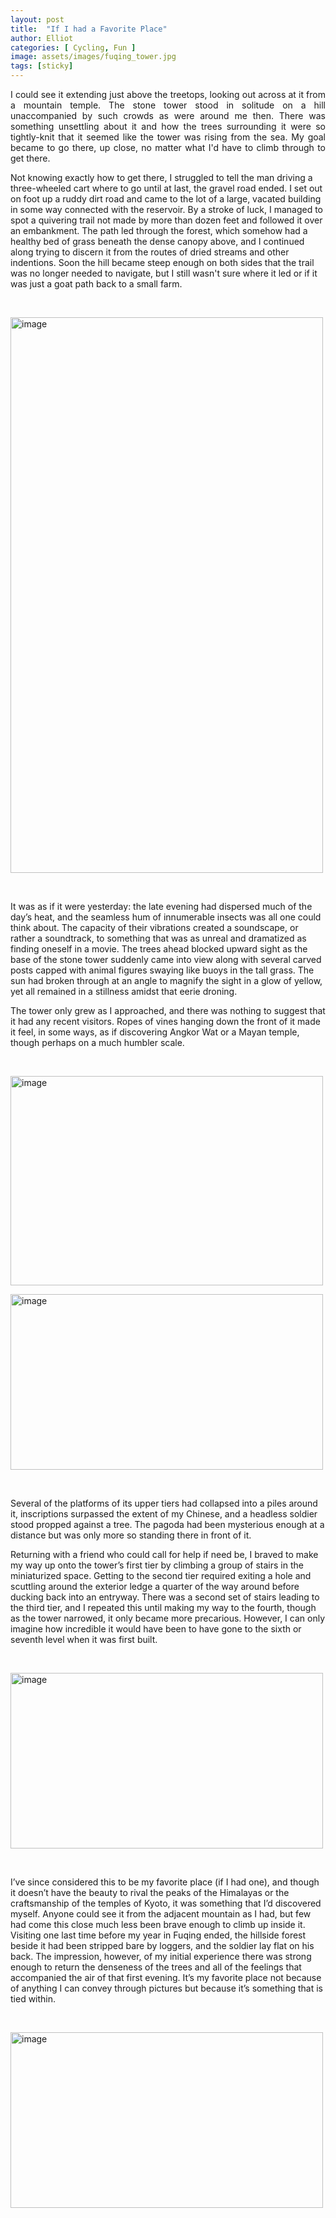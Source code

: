 ```yaml
---
layout: post
title:  "If I had a Favorite Place"
author: Elliot
categories: [ Cycling, Fun ]
image: assets/images/fuqing_tower.jpg
tags: [sticky]
---
```


<p style="text-align:justify">I could see it extending just above the treetops, looking out across at it from a mountain temple. The stone tower stood in solitude on a hill unaccompanied by such crowds as were around me then. There was something unsettling about it and how the trees surrounding it were so tightly-knit that it seemed like the tower was rising from the sea. My goal became to go there, up close, no matter what I'd have to climb through to get there.</p>

<p>Not knowing exactly how to get there, I struggled to tell the man driving a three-wheeled cart where to go until at last, the gravel road ended. I set out on foot up a ruddy dirt road and came to the lot of a large, vacated building in some way connected with the reservoir. By a stroke of luck, I managed to spot a quivering trail not made by more than dozen feet and followed it over an embankment. The path led through the forest, which somehow had a healthy bed of grass beneath the dense canopy above, and I continued along trying to discern it from the routes of dried streams and other indentions. Soon the hill became steep enough on both sides that the trail was no longer needed to navigate, but I still wasn't sure where it led or if it was just a goat path back to a small farm.</p>

<p>&nbsp;</p>

<p><img alt="image" src="https://64.media.tumblr.com/34a6240ac28c535471e8d7ec037d1873/tumblr_inline_piga8rSxxQ1tz5xrk_640.jpg" style="height:889px; width:500px" /></p>

<p>&nbsp;</p>

<p>It was as if it were yesterday: the late evening had dispersed much of the day&rsquo;s heat, and the seamless hum of innumerable insects was all one could think about. The capacity of their vibrations created a soundscape, or rather a soundtrack, to something that was as unreal and dramatized as finding oneself in a movie. The trees ahead blocked upward sight as the base of the stone tower suddenly came into view along with several carved posts capped with animal figures swaying like buoys in the tall grass. The sun had broken through at an angle to magnify the sight in a glow of yellow, yet all remained in a stillness amidst that eerie droning.</p>

<p>The tower only grew as I approached, and there was nothing to suggest that it had any recent visitors. Ropes of vines hanging down the front of it made it feel, in some ways, as if discovering Angkor Wat or a Mayan temple, though perhaps on a much humbler scale.</p>

<p>&nbsp;</p>

<p><img alt="image" src="https://64.media.tumblr.com/842c1a36dca55ce3923b5aa706a358b6/tumblr_inline_pigb2qyBbn1tz5xrk_1280.jpg" style="height:335px; width:500px" /></p>

<p><img alt="image" src="https://64.media.tumblr.com/f59749d02c3a7a57e94f94a37b1748e5/tumblr_inline_piga7yU05A1tz5xrk_1280.jpg" style="height:281px; width:500px" /></p>

<p>&nbsp;</p>

<p>Several of the platforms of its upper tiers had collapsed into a piles around it, inscriptions surpassed the extent of my Chinese, and a headless soldier stood propped against a tree. The pagoda had been mysterious enough at a distance but was only more so standing there in front of it.</p>

<p>Returning with a friend who could call for help if need be, I braved to make my way up onto the tower&rsquo;s first tier by climbing a group of stairs in the miniaturized space. Getting to the second tier required exiting a hole and scuttling around the exterior ledge a quarter of the way around before ducking back into an entryway. There was a second set of stairs leading to the third tier, and I repeated this until making my way to the fourth, though as the tower narrowed, it only became more precarious. However, I can only imagine how incredible it would have been to have gone to the sixth or seventh level when it was first built.</p>

<p>&nbsp;</p>

<p><img alt="image" src="https://64.media.tumblr.com/9ed567fea609c6b5137bd0645b8a45fa/tumblr_inline_piga9hPuNd1tz5xrk_1280.jpg" style="height:281px; width:500px" /></p>

<p>&nbsp;</p>

<p>I&rsquo;ve since considered this to be my favorite place (if I had one), and though it doesn&rsquo;t have the beauty to rival the peaks of the Himalayas or the craftsmanship of the temples of Kyoto, it was something that I&rsquo;d discovered myself. Anyone could see it from the adjacent mountain as I had, but few had come this close much less been brave enough to climb up inside it. Visiting one last time before my year in Fuqing ended, the hillside forest beside it had been stripped bare by loggers, and the soldier lay flat on his back. The impression, however, of my initial experience there was strong enough to return the denseness of the trees and all of the feelings that accompanied the air of that first evening. It&rsquo;s my favorite place not because of anything I can convey through pictures but because it&rsquo;s something that is tied within.</p>

<p>&nbsp;</p>

<p><img alt="image" src="https://64.media.tumblr.com/b1baa44b795fc5edcd65fad6b7ecc1c9/tumblr_inline_pigakd8bia1tz5xrk_1280.jpg" style="height:281px; width:500px" /></p>
